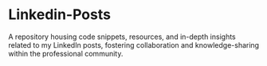 # Linkedin-Posts
A repository housing code snippets, resources, and in-depth insights related to my LinkedIn posts, fostering collaboration and knowledge-sharing within the professional community.
